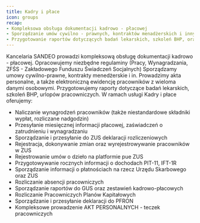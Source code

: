 ```yaml
---
title: Kadry i płace
icon: groups
recap:
- Kompleksowa obsługa dokumentacji kadrowo - płacowej
- Sporządzanie umów cywilno - prawnych, kontraktów menadżerskich i innych
- Przygotowanie raportów dotyczących badań lekarskich, szkoleń BHP, oraz urlopów pracowniczych
---
```

Kancelaria SANDEO prowadzi kompleksową obsługę dokumentacji kadrowo - płacowej.
Opracowujemy niezbędne regulaminy (Pracy, Wynagradzania, ZFŚS - Zakładowego Funduszu
Świadczeń Socjalnych) Sporządzamy umowy cywilno-prawne, kontrakty menedżerskie i in.
Prowadzimy akta personalne, a także elektroniczną ewidencję pracowników z wieloma
danymi osobowymi. Przygotowujemy raporty dotyczące badań lekarskich, szkoleń BHP,
urlopów pracowniczych.
W ramach usługi Kadry i płace oferujemy:

- Naliczanie wynagrodzeń pracowników (także niestandardowe składniki wypłat, rozliczane nadgodzin)
- Przesyłanie miesięcznej informacji płacowej, zaświadczeń o zatrudnieniu i wynagradzaniu
- Sporządzanie i przesyłanie do ZUS deklaracji rozliczeniowych
- Rejestracja, dokonywanie zmian oraz wyrejestrowywanie pracowników w ZUS
- Rejestrowanie umów o dzieło na platformie pue ZUS
- Przygotowywanie rocznych informacji o dochodach PIT-11, IFT-1R
- Sporządzanie informacji o płatnościach na rzecz Urzędu Skarbowego oraz ZUS
- Rozliczanie absencji pracowniczych
- Sporządzanie raportów do GUS oraz zestawień kadrowo-płacowych
- Rozliczanie Pracowniczych Planów Kapitałowych
- Sporządzanie i przesyłanie deklaracji do PFRON
- Kompleksowe prowadzenie AKT PERSONALNYCH - teczek pracowniczych